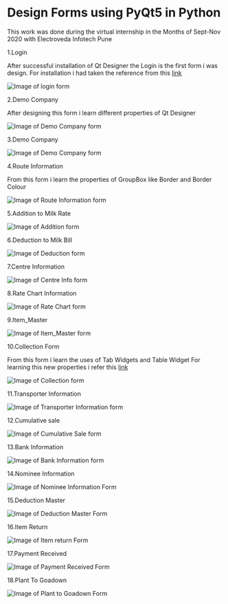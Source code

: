 # **Design Forms using PyQt5 in Python**
 This work was done during the virtual internship in the Months of Sept-Nov 2020 with Electroveda Infotech Pune

1.Login

After successful installation of Qt Designer the Login is the first form i was design.
For installation i had taken the reference from this [link](https://www.programmersought.com/article/5165681028/)

![Image of login form ](/Form_Images/Login.png)

2.Demo Company

After designing this form i learn different properties of Qt Designer

![Image of Demo Company form ](/Form_Images/Company.png)

3.Demo Company

![Image of Demo Company form ](/Form_Images/Company_demo1.png)

4.Route Information

From this form i learn the properties of GroupBox like Border and Border Colour

![Image of Route Information form ](/Form_Images/Route_info.png)

5.Addition to Milk Rate

![Image of Addition form ](/Form_Images/Addition.png)

6.Deduction to Milk Bill

![Image of Deduction form ](/Form_Images/Deduction.png)

7.Centre Information

![Image of Centre Info form ](/Form_Images/Centre.png)

8.Rate Chart Information

![Image of Rate Chart form ](/Form_Images/RtChrt_Info.png)

9.Item_Master

![Image of Item_Master form ](/Form_Images/Item_master.png)

10.Collection Form

From this form i learn the uses of Tab Widgets and Table Widget
For learning this new properties i refer this 
 [link](https://doc.qt.io/archives/qt-4.8/designer-using-containers.html)

 ![Image of Collection form ](/Form_Images/Collection.png)

11.Transporter Information

![Image of Transporter Information form ](/Form_Images/Transporter_info.png)

12.Cumulative sale

![Image of Cumulative Sale form ](/Form_Images/Cumulative_sale.png)

13.Bank Information

![Image of Bank Information form ](/Form_Images/Bank_info.png)

14.Nominee Information

![Image of Nominee Information Form ](/Form_Images/Nominee_info.png)

15.Deduction Master

![Image of Deduction Master Form ](/Form_Images/Deduction_master.png)

16.Item Return

![Image of Item return Form ](/Form_Images/Item_return.png)

17.Payment Received

![Image of Payment Received Form ](/Form_Images/Payment_received.png)

18.Plant To Goadown

![Image of Plant to Goadown Form ](/Form_Images/PlantToGoadown.png)